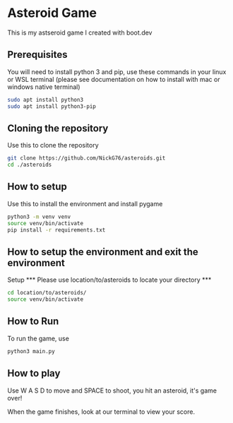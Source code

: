 
# Asteroid Game

This is my astseroid game I created with boot.dev

## Prerequisites
You will need to install python 3 and pip, use these commands in your linux or WSL terminal (please see documentation on how to install with mac or windows native terminal)




```bash
sudo apt install python3
sudo apt install python3-pip
```
## Cloning the repository
Use this to clone the repository
```bash
git clone https://github.com/NickG76/asteroids.git
cd ./asteroids
```
## How to setup 
Use this to install the environment and install pygame
```bash
python3 -m venv venv
source venv/bin/activate
pip install -r requirements.txt
```
## How to setup the environment and exit the environment
Setup
*** Please use location/to/asteroids to locate your directory ***
```bash
cd location/to/asteroids/
source venv/bin/activate
```
## How to Run
To run the game, use
```bash
python3 main.py
```
## How to play
Use W A S D to move and SPACE to shoot, you hit an asteroid, it's game over!

When the game finishes, look at our terminal to view your score.

